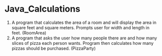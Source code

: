 # Java_Calculations
1. A program that calculates the area of a room and will display the area in square feet and square meters. Prompts user for width and length in feet. (RoomArea)
2. A program that asks the user how many people there are and how many slices of pizza each person wants. Program then calculates how many pizzas should be purchased. (PizzaParty)
